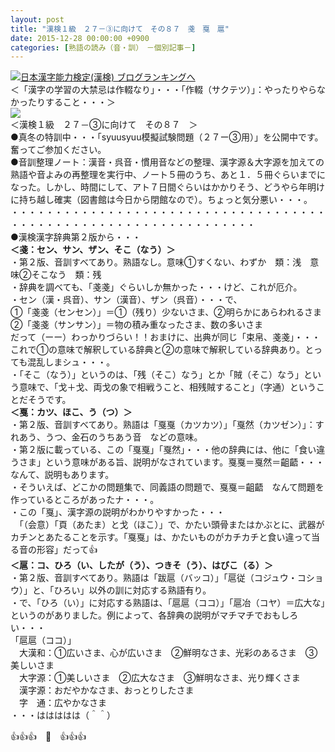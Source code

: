 ```yaml
---
layout: post
title: "漢検１級　２７－③に向けて　その８７　戔　戛　扈"
date: 2015-12-28 00:00:00 +0900
categories: [熟語の読み（音・訓）　－個別記事－]
---
```


[![](/syuusyuu9701/assets/images/漢検１級-２７－③に向けて-その８７-戔-戛-扈-br_c_3028_1.gif)](http://blog.with2.net/link.php?1659096:3028 "日本漢字能力検定(漢検) ブログランキングへ")[日本漢字能力検定(漢検) ブログランキングへ](http://blog.with2.net/link.php?1659096:3028)  
＜「漢字の学習の大禁忌は作輟なり」・・・「作輟（サクテツ）」：やったりやらなかったりすること・・・＞  
![](/syuusyuu9701/assets/images/漢検１級-２７－③に向けて-その８７-戔-戛-扈-b24a9d04c68a3af448e8dea948e9deec.jpg)  
＜漢検１級　２７－③に向けて　その８７　＞  
●真冬の特訓中・・・「syuusyuu模擬試験問題（２７ー③用）」を公開中です。奮ってご参加ください。  
●音訓整理ノート：漢音・呉音・慣用音などの整理、漢字源＆大字源を加えての熟語や音よみの再整理を実行中、ノート５冊のうち、あと１．５冊ぐらいまでになった。しかし、時間にして、アト７日間ぐらいはかかりそう、どうやら年明けに持ち越し確実（図書館は今日から閉館なので）。ちょっと気分悪い・・・。   
・・・・・・・・・・・・・・・・・・・・・・・・・・・・・・・・・・・・・・・・・・・・・・・・・・・・・・・・・・・・・・・・  
●漢検漢字辞典第２版から・・・  
**＜戔：セン、サン、ザン、そこ（なう）＞**  
・第２版、音訓すべてあり。熟語なし。意味①すくない、わずか　類：浅　意味②そこなう　類：残　  
・辞典を調べても、「戔戔」ぐらいしか無かった・・・けど、これが厄介。  
・セン（漢・呉音）、サン（漢音）、ザン（呉音）・・・で、  
①「戔戔（センセン）」＝①（残り）少ないさま、②明らかにあらわれるさま  
②「戔戔（サンサン）」＝物の積み重なったさま、数の多いさま  
だって（ーー）わっかりづらい！！おまけに、出典が同じ「束帛、戔戔」・・・これで①の意味で解釈している辞典と②の意味で解釈している辞典あり。とっても混乱しまシュ・・・。  
・「そこ（なう）」というのは、「残（そこ）なう」とか「賊（そこ）なう」という意味で、「戈＋戈、両戈の象で相戦うこと、相残賊すること」（字通）ということだそうです。  
**＜戛：カツ、ほこ、う（つ）＞**  
・第２版、音訓すべてあり。熟語は「戛戛（カツカツ）」「戛然（カツゼン）」：すれあう、うつ、金石のうちあう音　などの意味。  
・第２版に載っている、この「戛戛」「戛然」・・・他の辞典には、他に「食い違うさま」という意味がある旨、説明がなされています。戛戛＝戛然＝齟齬・・・なんて、説明もあります。  
・そういえば、どこかの問題集で、同義語の問題で、戛戛＝齟齬　なんて問題を作っているところがあったナ・・・。  
・この「戛」、漢字源の説明がわかりやすかった・・・  
　「（会意）「頁（あたま）と戈（ほこ）」で、かたい頭骨またはかぶとに、武器がカチンとあたることを示す。「戛戛」は、かたいものがカチカチと食い違って当る音の形容」だって👍  
**＜扈：コ、ひろ（い、したが（う）、つきそ（う）、はびこ（る）＞**  
・第２版、音訓すべてあり。熟語は「跋扈（バッコ）」「扈従（コジュウ・コショウ）」と、「ひろい」以外の訓に対応する熟語有り。  
・で、「ひろ（い）」に対応する熟語は、「扈扈（ココ）」「扈冶（コヤ）＝広大な」というのがありました。例によって、各辞典の説明がマチマチでおもしろい・・・  
「扈扈（ココ）」　  
　大漢和：①広いさま、心が広いさま　②鮮明なさま、光彩のあるさま　③美しいさま  
　大字源：①美しいさま　②広大なさま　③鮮明なさま、光り輝くさま  
　漢字源：おだやかなさま、おっとりしたさま  
　字　通：広やかなさま  
・・・ははははは（＾＾）  
  
👍👍👍　🐑　👍👍👍  
　  
　  